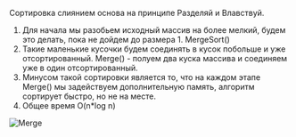 Сортировка слиянием основа на принципе Разделяй и Влавствуй.

1. Для начала мы разобьем исходный массив на более мелкий, будем это делать, пока не дойдем до размера 1. MergeSort()
2. Такие маленькие кусочки будем соединять в кусок побольше и уже отсортированный. Merge() - полуем два куска массива и соединяем уже в один отсортированный.
3. Минусом такой сортировки является то, что на каждом этапе Merge() мы задействуем дополнительную память, алгоритм сортирует быстро, но не на месте.
4. Общее время O(n*log n)

![Merge](https://user-images.githubusercontent.com/75784716/111906785-67a20980-8a63-11eb-8c18-ebd49c7e05f6.jpg)
